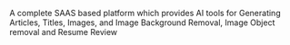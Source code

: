 A complete SAAS based platform which provides AI tools for Generating Articles, Titles, Images, and Image Background Removal, Image Object removal and Resume Review

